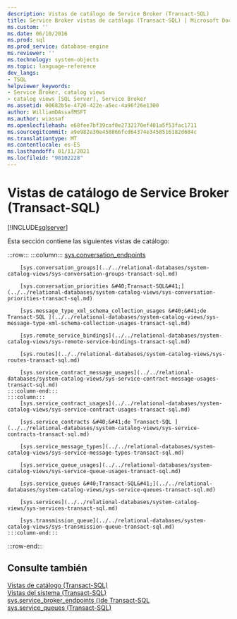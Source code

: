```yaml
---
description: Vistas de catálogo de Service Broker (Transact-SQL)
title: Service Broker vistas de catálogo (Transact-SQL) | Microsoft Docs
ms.custom: ''
ms.date: 06/10/2016
ms.prod: sql
ms.prod_service: database-engine
ms.reviewer: ''
ms.technology: system-objects
ms.topic: language-reference
dev_langs:
- TSQL
helpviewer_keywords:
- Service Broker, catalog views
- catalog views [SQL Server], Service Broker
ms.assetid: 00682b5e-4720-422e-a5ec-4a96f26e1300
author: WilliamDAssafMSFT
ms.author: wiassaf
ms.openlocfilehash: e68fee7bf39caf0e2732170ef401a5f53fac1711
ms.sourcegitcommit: a9e982e30e458866fcd64374e3458516182d604c
ms.translationtype: MT
ms.contentlocale: es-ES
ms.lasthandoff: 01/11/2021
ms.locfileid: "98102228"
---
```

# <a name="service-broker-catalog-views-transact-sql"></a>Vistas de catálogo de Service Broker (Transact-SQL)
[!INCLUDE[sqlserver](../../includes/applies-to-version/sqlserver.md)]

Esta sección contiene las siguientes vistas de catálogo:  

:::row:::
    :::column:::
        [sys.conversation_endpoints](../../relational-databases/system-catalog-views/sys-conversation-endpoints-transact-sql.md)
        
        [sys.conversation_groups](../../relational-databases/system-catalog-views/sys-conversation-groups-transact-sql.md)
        
        [sys.conversation_priorities &#40;Transact-SQL&#41;](../../relational-databases/system-catalog-views/sys-conversation-priorities-transact-sql.md)
        
        [sys.message_type_xml_schema_collection_usages &#40;&#41;de Transact-SQL ](../../relational-databases/system-catalog-views/sys-message-type-xml-schema-collection-usages-transact-sql.md)
        
        [sys.remote_service_bindings](../../relational-databases/system-catalog-views/sys-remote-service-bindings-transact-sql.md)
        
        [sys.routes](../../relational-databases/system-catalog-views/sys-routes-transact-sql.md)
        
        [sys.service_contract_message_usages](../../relational-databases/system-catalog-views/sys-service-contract-message-usages-transact-sql.md)
    :::column-end:::
    :::column:::
        [sys.service_contract_usages](../../relational-databases/system-catalog-views/sys-service-contract-usages-transact-sql.md)
        
        [sys.service_contracts &#40;&#41;de Transact-SQL ](../../relational-databases/system-catalog-views/sys-service-contracts-transact-sql.md)
        
        [sys.service_message_types](../../relational-databases/system-catalog-views/sys-service-message-types-transact-sql.md)
        
        [sys.service_queue_usages](../../relational-databases/system-catalog-views/sys-service-queue-usages-transact-sql.md)
        
        [sys.service_queues &#40;Transact-SQL&#41;](../../relational-databases/system-catalog-views/sys-service-queues-transact-sql.md)
        
        [sys.services](../../relational-databases/system-catalog-views/sys-services-transact-sql.md)
        
        [sys.transmission_queue](../../relational-databases/system-catalog-views/sys-transmission-queue-transact-sql.md)
    :::column-end:::
:::row-end:::
  
## <a name="see-also"></a>Consulte también  
 [Vistas de catálogo &#40;Transact-SQL&#41;](../../relational-databases/system-catalog-views/catalog-views-transact-sql.md)   
 [Vistas del sistema &#40;Transact-SQL&#41;](../../t-sql/language-reference.md)   
 [sys.service_broker_endpoints &#40;&#41;de Transact-SQL ](../../relational-databases/system-catalog-views/sys-service-broker-endpoints-transact-sql.md)   
 [sys.service_queues &#40;Transact-SQL&#41;](../../relational-databases/system-catalog-views/sys-service-queues-transact-sql.md)  
  
